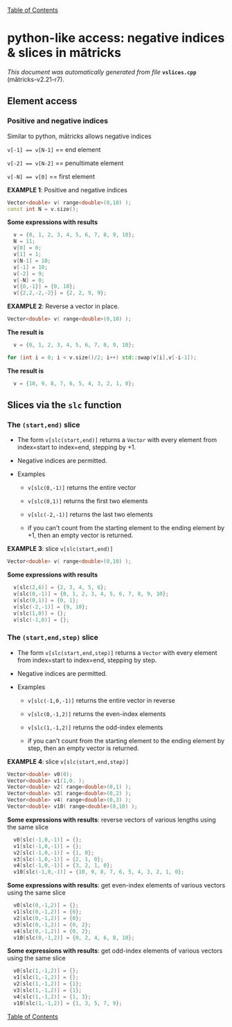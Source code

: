 
[Table of Contents](README.md)


# python-like access: negative indices & slices in mātricks
_This document was automatically generated from file_ **`vslices.cpp`** (mātricks-v2.21-r7).

## Element access
### Positive and negative indices
Similar to python, mātricks allows negative indices

`v[-1] == v[N-1]` == end element

`v[-2] == v[N-2]` == penultimate element

`v[-N] == v[0]`   == first element



**EXAMPLE 1**: Positive and negative indices
```C++
Vector<double> v( range<double>(0,10) );
const int N = v.size();
```

**Some expressions with results**
```C++
  v = {0, 1, 2, 3, 4, 5, 6, 7, 8, 9, 10}; 
  N = 11; 
  v[0] = 0; 
  v[1] = 1; 
  v[N-1] = 10; 
  v[-1] = 10; 
  v[-2] = 9; 
  v[-N] = 0; 
  v[{0,-1}] = {0, 10}; 
  v[{2,2,-2,-2}] = {2, 2, 9, 9}; 
```



**EXAMPLE 2**: Reverse a vector in place.
```C++
Vector<double> v( range<double>(0,10) );
```

**The result is**
```C++
  v = {0, 1, 2, 3, 4, 5, 6, 7, 8, 9, 10}; 
```

```C++
for (int i = 0; i < v.size()/2; i++) std::swap(v[i],v[-i-1]);
```

**The result is**
```C++
  v = {10, 9, 8, 7, 6, 5, 4, 3, 2, 1, 0}; 
```

## Slices via the `slc` function
### The `(start,end)` slice
* The form `v[slc(start,end)]` returns a `Vector` with every element from index=start to index=end, stepping by +1.

* Negative indices are permitted.

* Examples

  * `v[slc(0,-1)]` returns the entire vector

  * `v[slc(0,1)]` returns the first two elements

  * `v[slc(-2,-1)]` returns the last two elements

  *  if you can't count from the starting element to the ending element by +1, then an empty vector is returned.



**EXAMPLE 3**: slice `v[slc(start,end)]`
```C++
Vector<double> v( range<double>(0,10) );
```

**Some expressions with results**
```C++
  v[slc(2,6)] = {2, 3, 4, 5, 6}; 
  v[slc(0,-1)] = {0, 1, 2, 3, 4, 5, 6, 7, 8, 9, 10}; 
  v[slc(0,1)] = {0, 1}; 
  v[slc(-2,-1)] = {9, 10}; 
  v[slc(1,0)] = {}; 
  v[slc(-1,0)] = {}; 
```

### The `(start,end,step)` slice
* The form `v[slc(start,end,step)]` returns a `Vector` with every element from index=start to index=end, stepping by step.

* Negative indices are permitted.

* Examples

  * `v[slc(-1,0,-1)]` returns the entire vector in reverse

  * `v[slc(0,-1,2)]` returns the even-index elements

  * `v[slc(1,-1,2)]` returns the odd-index elements

  *  if you can't count from the starting element to the ending element by step, then an empty vector is returned.



**EXAMPLE 4**: slice `v[slc(start,end,step)]`
```C++
Vector<double> v0(0);
Vector<double> v1(1,0. );
Vector<double> v2( range<double>(0,1) );
Vector<double> v3( range<double>(0,2) );
Vector<double> v4( range<double>(0,3) );
Vector<double> v10( range<double>(0,10) );
```

**Some expressions with results**: reverse vectors of various lengths using the same slice
```C++
  v0[slc(-1,0,-1)] = {}; 
  v1[slc(-1,0,-1)] = {}; 
  v2[slc(-1,0,-1)] = {1, 0}; 
  v3[slc(-1,0,-1)] = {2, 1, 0}; 
  v4[slc(-1,0,-1)] = {3, 2, 1, 0}; 
  v10[slc(-1,0,-1)] = {10, 9, 8, 7, 6, 5, 4, 3, 2, 1, 0}; 
```

**Some expressions with results**: get even-index elements of various vectors using the same slice
```C++
  v0[slc(0,-1,2)] = {}; 
  v1[slc(0,-1,2)] = {0}; 
  v2[slc(0,-1,2)] = {0}; 
  v3[slc(0,-1,2)] = {0, 2}; 
  v4[slc(0,-1,2)] = {0, 2}; 
  v10[slc(0,-1,2)] = {0, 2, 4, 6, 8, 10}; 
```

**Some expressions with results**: get odd-index elements of various vectors using the same slice
```C++
  v0[slc(1,-1,2)] = {}; 
  v1[slc(1,-1,2)] = {}; 
  v2[slc(1,-1,2)] = {1}; 
  v3[slc(1,-1,2)] = {1}; 
  v4[slc(1,-1,2)] = {1, 3}; 
  v10[slc(1,-1,2)] = {1, 3, 5, 7, 9}; 
```


[Table of Contents](README.md)
